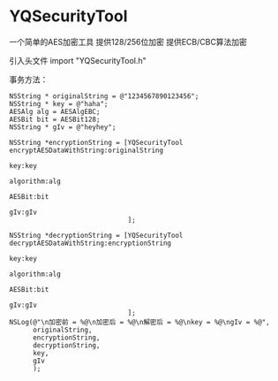 # YQSecurityTool
一个简单的AES加密工具
提供128/256位加密
提供ECB/CBC算法加密

引入头文件
import "YQSecurityTool.h"



事务方法：

    NSString * originalString = @"1234567890123456";
    NSString * key = @"haha";
    AESAlg alg = AESAlgEBC;
    AESBit bit = AESBit128;
    NSString * gIv = @"heyhey";
    
    NSString *encryptionString = [YQSecurityTool encryptAESDataWithString:originalString
                                                                      key:key
                                                                algorithm:alg
                                                                   AESBit:bit
                                                                      gIv:gIv
                                  ];
    
    NSString *decryptionString = [YQSecurityTool decryptAESDataWithString:encryptionString
                                                                      key:key
                                                                algorithm:alg
                                                                   AESBit:bit
                                                                      gIv:gIv
                                  ];
    NSLog(@"\n加密前 = %@\n加密后 = %@\n解密后 = %@\nkey = %@\ngIv = %@",
          originalString,
          encryptionString,
          decryptionString,
          key,
          gIv
          );


